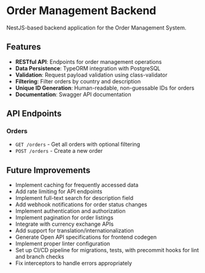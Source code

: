 # Order Management Backend

NestJS-based backend application for the Order Management System.

## Features

- **RESTful API**: Endpoints for order management operations
- **Data Persistence**: TypeORM integration with PostgreSQL
- **Validation**: Request payload validation using class-validator
- **Filtering**: Filter orders by country and description
- **Unique ID Generation**: Human-readable, non-guessable IDs for orders
- **Documentation**: Swagger API documentation

## API Endpoints

### Orders

- `GET /orders` - Get all orders with optional filtering
- `POST /orders` - Create a new order

## Future Improvements

- Implement caching for frequently accessed data
- Add rate limiting for API endpoints
- Implement full-text search for description field
- Add webhook notifications for order status changes
- Implement authentication and authorization
- Implement pagination for order listings
- Integrate with currency exchange APIs
- Add support for translation/internationalization
- Generate Open API specifications for frontend codegen
- Implement proper linter configuration
- Set up CI/CD pipeline for migrations, tests, with precommit hooks for lint and branch checks
- Fix interceptors to handle errors appropriately